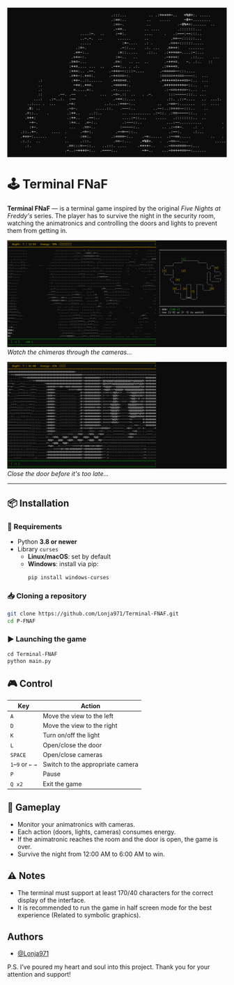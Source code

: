 ![Logo](ui/logo.png)

# 🕹️ Terminal FNaF

**Terminal FNaF** — is a terminal game inspired by the original *Five Nights at Freddy's* series. The player has to survive the night in the security room, watching the animatronics and controlling the doors and lights to prevent them from getting in.

![Camera](ui/camera.png)
*Watch the chimeras through the cameras...*

![Doors](ui/doors.png)
*Close the door before it's too late...*

---

## 📦 Installation

### 🔧 Requirements

- Python **3.8 or newer**
- Library `curses`  
  - **Linux/macOS**: set by default
  - **Windows**: install via pip:
    ```bash
    pip install windows-curses
    ```

### 📥 Cloning a repository

```bash
git clone https://github.com/Lonja971/Terminal-FNAF.git
cd P-FNAF
```

### ▶️ Launching the game

```bach
cd Terminal-FNAF
python main.py
```

## 🎮 Control

| Key     | Action                           |
| ------- | -------------------------------- |
| `A`     | Move the view to the left        |
| `D`     | Move the view to the right       |
| `K`     | Turn on/off the light            |
| `L`     | Open/close the door              |
| `SPACE` | Open/close cameras               |
| `1`–`9` or `←` `→` | Switch to the appropriate camera |
| `P`     | Pause                            |
| `Q x2`     | Exit the game                    |

## 🧠 Gameplay

- Monitor your animatronics with cameras.
- Each action (doors, lights, cameras) consumes energy.
- If the animatronic reaches the room and the door is open, the game is over.
- Survive the night from 12:00 AM to 6:00 AM to win.

## ⚠️ Notes

- The terminal must support at least 170/40 characters for the correct display of the interface.
- It is recommended to run the game in half screen mode for the best experience (Related to symbolic graphics).

## Authors

- [@Lonja971](https://github.com/Lonja971)

P.S. I’ve poured my heart and soul into this project.
Thank you for your attention and support!
